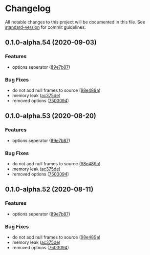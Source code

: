 # Changelog

All notable changes to this project will be documented in this file. See [standard-version](https://github.com/conventional-changelog/standard-version) for commit guidelines.

## 0.1.0-alpha.54 (2020-09-03)


### Features

* options seperator ([89e7b87](https://github.com/OpenHPS/openhps-csv/commit/89e7b876702607aae4385968668faac1f058f014))


### Bug Fixes

* do not add null frames to source ([98e489a](https://github.com/OpenHPS/openhps-csv/commit/98e489a58d91aff127c73af1619aee9e7c0173e3))
* memory leak ([ac375de](https://github.com/OpenHPS/openhps-csv/commit/ac375de775f5a7594e378770bf1d7c98b611c6f7))
* removed options ([7503094](https://github.com/OpenHPS/openhps-csv/commit/75030949c86ac4047039e522d06e87a70477f992))

## 0.1.0-alpha.53 (2020-08-20)


### Features

* options seperator ([89e7b87](https://github.com/OpenHPS/openhps-csv/commit/89e7b876702607aae4385968668faac1f058f014))


### Bug Fixes

* do not add null frames to source ([98e489a](https://github.com/OpenHPS/openhps-csv/commit/98e489a58d91aff127c73af1619aee9e7c0173e3))
* memory leak ([ac375de](https://github.com/OpenHPS/openhps-csv/commit/ac375de775f5a7594e378770bf1d7c98b611c6f7))
* removed options ([7503094](https://github.com/OpenHPS/openhps-csv/commit/75030949c86ac4047039e522d06e87a70477f992))

## 0.1.0-alpha.52 (2020-08-11)


### Features

* options seperator ([89e7b87](https://github.com/OpenHPS/openhps-csv/commit/89e7b876702607aae4385968668faac1f058f014))


### Bug Fixes

* do not add null frames to source ([98e489a](https://github.com/OpenHPS/openhps-csv/commit/98e489a58d91aff127c73af1619aee9e7c0173e3))
* memory leak ([ac375de](https://github.com/OpenHPS/openhps-csv/commit/ac375de775f5a7594e378770bf1d7c98b611c6f7))
* removed options ([7503094](https://github.com/OpenHPS/openhps-csv/commit/75030949c86ac4047039e522d06e87a70477f992))
